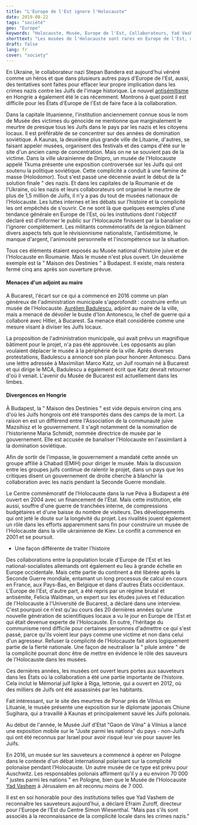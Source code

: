 ```yaml
---
title: "L'Europe de l'Est ignore l'Holocauste"
date: 2019-08-22
tags: "société"
geo: "Europe"
keywords: "Holocauste, Musée, Europe de l'Est, Collaborateurs, Yad Vashem, Hongrie, Antisémitisme, Juifs, Lituanie, Pologne, Roumanie"
shorttext: "Les musées de l'Holocauste sont rares en Europe de l'Est, mais souvent les collaborateurs et les victimes du régime soviétique sont rendus hommage"
draft: false
lang: fr
cover: "society"
---
```


En Ukraine, le collaborateur nazi Stepan Bandera est aujourd'hui vénéré comme un héros et que dans plusieurs autres pays d'Europe de l'Est, aussi, des tentatives sont faites pour effacer leur propre implication dans les crimes nazis contre les Juifs de l'image historique. Le nouvel [antisémitisme](https://www.timesofisrael.com/topic/anti-semitism-in-hungary/ "ANTI-SEMITISM IN HUNGARY") en Hongrie a également été le cas récemment. Montrons à quel point il est difficile pour les États d'Europe de l'Est de faire face à la collaboration.

Dans la capitale lituanienne, l'institution anciennement connue sous le nom de Musée des victimes du génocide ne mentionne que marginalement le meurtre de presque tous les Juifs dans le pays par les nazis et les citoyens locaux. Il est préférable de se concentrer sur des années de domination soviétique. À Kaunas, la deuxième plus grande ville de Lituanie, d'autres, se faisant appeler musées, organisent des festivals et des camps d'été sur le site d'un ancien camp de concentration. Mais on ne se souvient pas de la victime. Dans la ville ukrainienne de Dnipro, un musée de l'Holocauste appelé Tkuma présente une exposition controversée sur les Juifs qui ont soutenu la politique soviétique. Cette complicité a conduit à une famine de masse (Holodomor). Tout s'est passé une décennie avant le début de la " solution finale " des nazis. Et dans les capitales de la Roumanie et de l'Ukraine, où les nazis et leurs collaborateurs ont organisé le meurtre de plus de 1,5 million de Juifs, il n'y a pas du tout de musées nationaux de l'Holocauste. Les luttes internes et les débats sur l'histoire et la complicité les ont empêchés de s'ouvrir. Ce ne sont là que quelques exemples d'une tendance générale en Europe de l'Est, où les institutions dont l'objectif déclaré est d'informer le public sur l'Holocauste finissent par la banaliser ou l'ignorer complètement. Les militants commémoratifs de la région blâment divers aspects tels que le révisionnisme nationaliste, l'antisémitisme, le manque d'argent, l'animosité personnelle et l'incompétence sur la situation.

Tous ces éléments étaient exposés au Musée national d'histoire juive et de l'Holocauste en Roumanie. Mais le musée n'est plus ouvert. Un deuxième exemple est la " Maison des Destinies " à Budapest. Il existe, mais restera fermé cinq ans après son ouverture prévue.

#### Menaces d'un adjoint au maire

A Bucarest, l'écart sur ce qui a commencé en 2016 comme un plan généreux de l'administration municipale s'approfondit : construire enfin un musée de l'Holocauste. [Aurélien Badulescu](https://newsweek.ro/actualitate/audio-viceprimarul-badulescu-vrea-sa-i-faca-un-bust-maresalului-antonescu "Acuzat că e antisemit, viceprimarul Capitalei vrea un bust al mareșalului Antonescu"), adjoint au maire de la ville, mais a menacé de dévoiler le buste d'Ion Antonescu, le chef de guerre qui a collaboré avec Hitler, à Bucarest. Sa menace était considérée comme une mesure visant à diviser les Juifs locaux.

La proposition de l'administration municipale, qui avait prévu un magnifique bâtiment pour le projet, n'a pas été approuvée. Les opposants au plan voulaient déplacer le musée à la périphérie de la ville. Après diverses protestations, Badulescu a annoncé son plan pour honorer Antonescu. Dans une lettre adressée à Maximilian Marco Katz, un Juif roumain né à Bucarest et qui dirige le MCA, Badulescu a également écrit que Katz devrait retourner d'où il venait. L'avenir du Musée de Bucarest est actuellement dans les limbes.

#### Divergences en Hongrie

À Budapest, la " Maison des Destinies " est vide depuis environ cinq ans d'où les Juifs hongrois ont été transportés dans des camps de la mort. La raison en est un différend entre l'Association de la communauté juive Mazsihisz et le gouvernement. Il s'agit notamment de la nomination de l'historienne Maria Schmidt, nommée directrice de musée par le gouvernement. Elle est accusée de banaliser l'Holocauste en l'assimilant à la domination soviétique.

Afin de sortir de l'impasse, le gouvernement a mandaté cette année un groupe affilié à Chabad (EMIH) pour diriger le musée. Mais la discussion entre les groupes juifs continue de ralentir le projet, dans un pays que les critiques disent un gouvernement de droite cherche à blanchir la collaboration avec les nazis pendant la Seconde Guerre mondiale.

Le Centre commémoratif de l'Holocauste dans la rue Péva à Budapest a été ouvert en 2004 avec un financement de l'État. Mais cette institution, elle aussi, souffre d'une guerre de tranchées interne, de compressions budgétaires et d'une baisse du nombre de visiteurs. Des développements qui ont jeté le doute sur la longévité du projet. Les rivalités jouent également un rôle dans les efforts apparemment sans fin pour construire un musée de l'Holocauste dans la ville ukrainienne de Kiev. Le conflit a commencé en 2001 et se poursuit.

- Une façon différente de traiter l'histoire

Des collaborations entre la population locale d'Europe de l'Est et les national-socialistes allemands ont également eu lieu à grande échelle en Europe occidentale. Mais cette partie du continent a été libérée après la Seconde Guerre mondiale, entamant un long processus de calcul en cours en France, aux Pays-Bas, en Belgique et dans d'autres États occidentaux. L'Europe de l'Est, d'autre part, a été repris par un régime brutal et antisémite, Felicia Waldman, un expert sur les études juives et l'éducation de l'Holocauste à l'Université de Bucarest, a déclaré dans une interview. C'est pourquoi ce n'est qu'au cours des 20 dernières années qu'une nouvelle génération de scientifiques locaux a vu le jour en Europe de l'Est et qui était devenue experte de l'Holocauste. En outre, l'héritage du communisme rend difficile pour certaines personnes d'admettre ce qui s'est passé, parce qu'ils voient leur pays comme une victime et non dans celui d'un agresseur. Refuser la complicité de l'Holocauste fait alors logiquement partie de la fierté nationale. Une façon de neutraliser la " pilule amère " de la complicité pourrait donc être de mettre en évidence le rôle des sauveurs de l'Holocauste dans les musées.

Ces dernières années, les musées ont ouvert leurs portes aux sauveteurs dans les États où la collaboration a été une partie importante de l'histoire. Cela inclut le Mémorial juif lipke à Riga, lettonie, qui a ouvert en 2012, où des milliers de Juifs ont été assassinés par les habitants.

Fait intéressant, sur le site des meurtres de Ponar près de Vilnius en Lituanie, le musée présente une exposition sur le diplomate japonais Chiune Sugihara, qui a travaillé à Kaunas et principalement sauvé les Juifs polonais.

Au début de l'année, le Musée Juif d'Etat "Gaon de Vilna" à Vilnius a lancé une exposition mobile sur le "Juste parmi les nations" du pays - non-Juifs qui ont été reconnus par Israel pour avoir risqué leur vie pour sauver les Juifs.

En 2016, un musée sur les sauveteurs a commencé à opérer en Pologne dans le contexte d'un débat international polarisant sur la complicité polonaise pendant l'Holocauste. Un autre musée de ce type est prévu pour Auschwitz. Les responsables polonais affirment qu'il y a eu environ 70 000 " justes parmi les nations " en Pologne, bien que le Musée de l'Holocauste [Yad Vashem](https://en.wikipedia.org/wiki/Righteous_Among_the_Nations "Righteous Among the Nations") à Jérusalem en ait reconnu moins de 7 000.

Il est en soi honorable pour des institutions telles que Yad Vashem de reconnaître les sauveteurs aujourd'hui, a déclaré Efraim Zuroff, directeur pour l'Europe de l'Est du Centre Simon Wiesenthal. "Mais pas s'ils sont associés à la reconnaissance de la complicité locale dans les crimes nazis."
